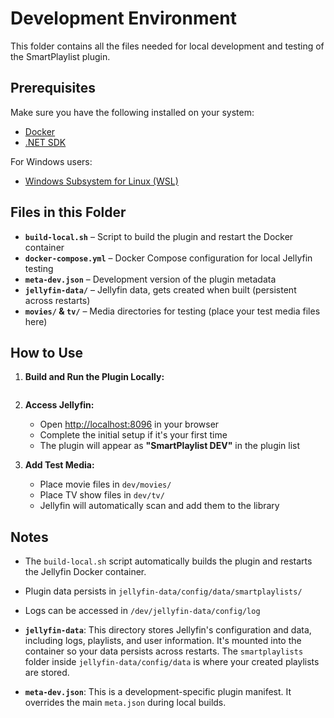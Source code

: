 # Development Environment

This folder contains all the files needed for local development and testing of the SmartPlaylist plugin.

## Prerequisites

Make sure you have the following installed on your system:

- [Docker](https://www.docker.com/)
- [.NET SDK](https://dotnet.microsoft.com/)

For Windows users:

- [Windows Subsystem for Linux (WSL)](https://learn.microsoft.com/en-us/windows/wsl/install)

## Files in this Folder

- **`build-local.sh`** – Script to build the plugin and restart the Docker container  
- **`docker-compose.yml`** – Docker Compose configuration for local Jellyfin testing  
- **`meta-dev.json`** – Development version of the plugin metadata  
- **`jellyfin-data/`** – Jellyfin data, gets created when built (persistent across restarts)  
- **`movies/` & `tv/`** – Media directories for testing (place your test media files here)  

## How to Use

1. **Build and Run the Plugin Locally:**
    ```bash build-local.sh
    ```

2. **Access Jellyfin:**
    - Open [http://localhost:8096](http://localhost:8096) in your browser  
    - Complete the initial setup if it's your first time  
    - The plugin will appear as **"SmartPlaylist DEV"** in the plugin list  

3. **Add Test Media:**
    - Place movie files in `dev/movies/`  
    - Place TV show files in `dev/tv/`  
    - Jellyfin will automatically scan and add them to the library  

## Notes

- The `build-local.sh` script automatically builds the plugin and restarts the Jellyfin Docker container.  
- Plugin data persists in `jellyfin-data/config/data/smartplaylists/`  
- Logs can be accessed in `/dev/jellyfin-data/config/log`  

- **`jellyfin-data`**: This directory stores Jellyfin's configuration and data, including logs, playlists, and user information. It's mounted into the container so your data persists across restarts. The `smartplaylists` folder inside `jellyfin-data/config/data` is where your created playlists are stored.
- **`meta-dev.json`**: This is a development-specific plugin manifest. It overrides the main `meta.json` during local builds.